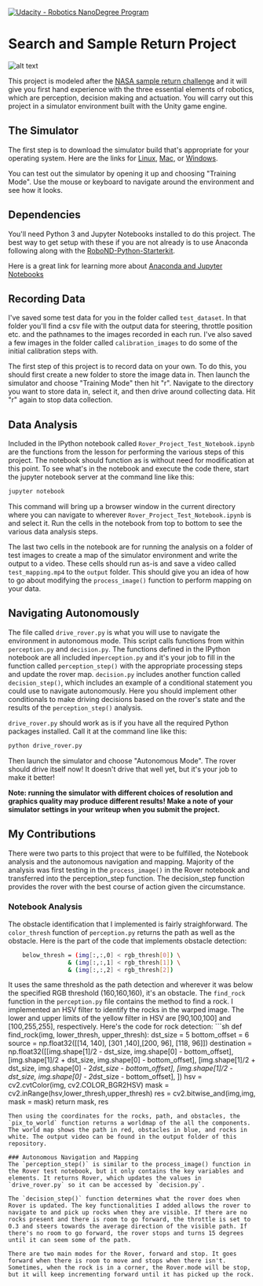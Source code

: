 [//]: # (Image References)
[image_0]: ./misc/rover_image.jpg
[![Udacity - Robotics NanoDegree Program](https://s3-us-west-1.amazonaws.com/udacity-robotics/Extra+Images/RoboND_flag.png)](https://www.udacity.com/robotics)
# Search and Sample Return Project


![alt text][image_0] 

This project is modeled after the [NASA sample return challenge](https://www.nasa.gov/directorates/spacetech/centennial_challenges/sample_return_robot/index.html) and it will give you first hand experience with the three essential elements of robotics, which are perception, decision making and actuation.  You will carry out this project in a simulator environment built with the Unity game engine.  

## The Simulator
The first step is to download the simulator build that's appropriate for your operating system.  Here are the links for [Linux](https://s3-us-west-1.amazonaws.com/udacity-robotics/Rover+Unity+Sims/Linux_Roversim.zip), [Mac](	https://s3-us-west-1.amazonaws.com/udacity-robotics/Rover+Unity+Sims/Mac_Roversim.zip), or [Windows](https://s3-us-west-1.amazonaws.com/udacity-robotics/Rover+Unity+Sims/Windows_Roversim.zip).  

You can test out the simulator by opening it up and choosing "Training Mode".  Use the mouse or keyboard to navigate around the environment and see how it looks.

## Dependencies
You'll need Python 3 and Jupyter Notebooks installed to do this project.  The best way to get setup with these if you are not already is to use Anaconda following along with the [RoboND-Python-Starterkit](https://github.com/ryan-keenan/RoboND-Python-Starterkit). 


Here is a great link for learning more about [Anaconda and Jupyter Notebooks](https://classroom.udacity.com/courses/ud1111)

## Recording Data
I've saved some test data for you in the folder called `test_dataset`.  In that folder you'll find a csv file with the output data for steering, throttle position etc. and the pathnames to the images recorded in each run.  I've also saved a few images in the folder called `calibration_images` to do some of the initial calibration steps with.  

The first step of this project is to record data on your own.  To do this, you should first create a new folder to store the image data in.  Then launch the simulator and choose "Training Mode" then hit "r".  Navigate to the directory you want to store data in, select it, and then drive around collecting data.  Hit "r" again to stop data collection.

## Data Analysis
Included in the IPython notebook called `Rover_Project_Test_Notebook.ipynb` are the functions from the lesson for performing the various steps of this project.  The notebook should function as is without need for modification at this point.  To see what's in the notebook and execute the code there, start the jupyter notebook server at the command line like this:

```sh
jupyter notebook
```

This command will bring up a browser window in the current directory where you can navigate to wherever `Rover_Project_Test_Notebook.ipynb` is and select it.  Run the cells in the notebook from top to bottom to see the various data analysis steps.  

The last two cells in the notebook are for running the analysis on a folder of test images to create a map of the simulator environment and write the output to a video.  These cells should run as-is and save a video called `test_mapping.mp4` to the `output` folder.  This should give you an idea of how to go about modifying the `process_image()` function to perform mapping on your data.  

## Navigating Autonomously
The file called `drive_rover.py` is what you will use to navigate the environment in autonomous mode.  This script calls functions from within `perception.py` and `decision.py`.  The functions defined in the IPython notebook are all included in`perception.py` and it's your job to fill in the function called `perception_step()` with the appropriate processing steps and update the rover map. `decision.py` includes another function called `decision_step()`, which includes an example of a conditional statement you could use to navigate autonomously.  Here you should implement other conditionals to make driving decisions based on the rover's state and the results of the `perception_step()` analysis.

`drive_rover.py` should work as is if you have all the required Python packages installed. Call it at the command line like this: 

```sh
python drive_rover.py
```  

Then launch the simulator and choose "Autonomous Mode".  The rover should drive itself now!  It doesn't drive that well yet, but it's your job to make it better!  

**Note: running the simulator with different choices of resolution and graphics quality may produce different results!  Make a note of your simulator settings in your writeup when you submit the project.**

## My Contributions
There were two parts to this project that were to be fulfilled, the Notebook analysis and the autonomous navigation and mapping. Majority of the analysis was first testing in the `process_image()` in the Rover notebook and transferred into the perception_step function. The decision_step function provides the rover with the best course of action given the circumstance.

### Notebook Analysis
The obstacle identification that I implemented is fairly straighforward.  The `color_thresh` function of `perception.py` returns the path as well as the obstacle. Here is the part of the code that implements obstacle detection: 
```sh
    below_thresh = (img[:,:,0] < rgb_thresh[0]) \
                 & (img[:,:,1] < rgb_thresh[1]) \
                 & (img[:,:,2] < rgb_thresh[2])
```

It uses the same threshold as the path detection and wherever it was below the specified RGB threshold (160,160,160), it's an obstacle. The `find_rock` function in the `perception.py` file contains the method to find a rock. I implemented an HSV filter to identify the rocks in the warped image. The lower and upper limits of the yellow filter in HSV are [90,100,100] and [100,255,255], respectively. Here's the code for rock detection: ```sh
def find_rock(img, lower_thresh, upper_thresh):
    dst_size = 5 
    bottom_offset = 6
    source = np.float32([[14, 140], [301 ,140],[200, 96], [118, 96]])
    destination = np.float32([[img.shape[1]/2 - dst_size, img.shape[0] - bottom_offset],
                  [img.shape[1]/2 + dst_size, img.shape[0] - bottom_offset],
                  [img.shape[1]/2 + dst_size, img.shape[0] - 2*dst_size - bottom_offset], 
                  [img.shape[1]/2 - dst_size, img.shape[0] - 2*dst_size - bottom_offset],
                  ])
    hsv = cv2.cvtColor(img, cv2.COLOR_BGR2HSV)
    mask = cv2.inRange(hsv,lower_thresh,upper_thresh)
    res = cv2.bitwise_and(img,img, mask = mask)
    return mask, res
```
Then using the coordinates for the rocks, path, and obstacles, the `pix_to_world` function returns a worldmap of the all the components. The world map shows the path in red, obstacles in blue, and rocks in white. The output video can be found in the output folder of this repository.

### Autonomous Navigation and Mapping
The `perception_step()` is similar to the process_image() function in the Rover test notebook, but it only contains the key variables and elements. It returns Rover, which updates the values in `drive_rover.py` so it can be accessed by `decision.py`. 

The `decision_step()` function determines what the rover does when Rover is updated. The key functionalities I added allows the rover to navigate to and pick up rocks when they are visible. If there are no rocks present and there is room to go forward, the throttle is set to 0.3 and steers towards the average direction of the visible path. If there's no room to go forward, the rover stops and turns 15 degrees until it can seem some of the path.

There are two main modes for the Rover, forward and stop. It goes forward when there is room to move and stops when there isn't. Sometimes, when the rock is in a corner, the Rover.mode will be stop, but it will keep incrementing forward until it has picked up the rock.


